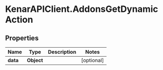 # KenarAPIClient.AddonsGetDynamicAction

## Properties

Name | Type | Description | Notes
------------ | ------------- | ------------- | -------------
**data** | **Object** |  | [optional] 


